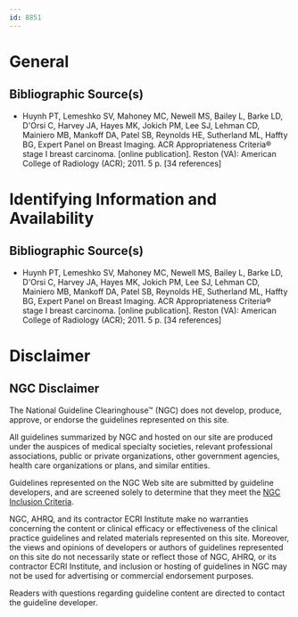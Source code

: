 ```yaml
---
id: 8851
---
```


# General

## Bibliographic Source(s)

- Huynh PT, Lemeshko SV, Mahoney MC, Newell MS, Bailey L, Barke LD, D'Orsi C, Harvey JA, Hayes MK, Jokich PM, Lee SJ, Lehman CD, Mainiero MB, Mankoff DA, Patel SB, Reynolds HE, Sutherland ML, Haffty BG, Expert Panel on Breast Imaging. ACR Appropriateness Criteria® stage I breast carcinoma. [online publication]. Reston (VA): American College of Radiology (ACR); 2011. 5 p. [34 references]

# Identifying Information and Availability

## Bibliographic Source(s)

- Huynh PT, Lemeshko SV, Mahoney MC, Newell MS, Bailey L, Barke LD, D'Orsi C, Harvey JA, Hayes MK, Jokich PM, Lee SJ, Lehman CD, Mainiero MB, Mankoff DA, Patel SB, Reynolds HE, Sutherland ML, Haffty BG, Expert Panel on Breast Imaging. ACR Appropriateness Criteria® stage I breast carcinoma. [online publication]. Reston (VA): American College of Radiology (ACR); 2011. 5 p. [34 references]

# Disclaimer

## NGC Disclaimer

The National Guideline Clearinghouse™ (NGC) does not develop, produce, approve, or endorse the guidelines represented on this site.

All guidelines summarized by NGC and hosted on our site are produced under the auspices of medical specialty societies, relevant professional associations, public or private organizations, other government agencies, health care organizations or plans, and similar entities.

Guidelines represented on the NGC Web site are submitted by guideline developers, and are screened solely to determine that they meet the [NGC Inclusion Criteria](/help-and-about/summaries/inclusion-criteria).

NGC, AHRQ, and its contractor ECRI Institute make no warranties concerning the content or clinical efficacy or effectiveness of the clinical practice guidelines and related materials represented on this site. Moreover, the views and opinions of developers or authors of guidelines represented on this site do not necessarily state or reflect those of NGC, AHRQ, or its contractor ECRI Institute, and inclusion or hosting of guidelines in NGC may not be used for advertising or commercial endorsement purposes.

Readers with questions regarding guideline content are directed to contact the guideline developer.

